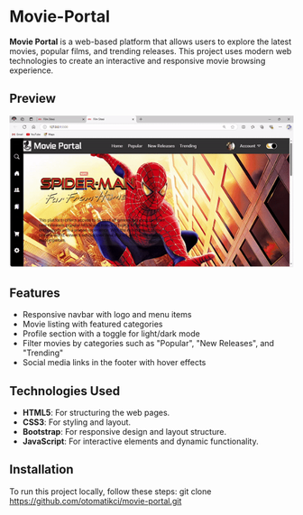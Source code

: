 # Movie-Portal
**Movie Portal** is a web-based platform that allows users to explore the latest movies, popular films, and trending releases. This project uses modern web technologies to create an interactive and responsive movie browsing experience.
## Preview

![Movie Portal Preview](https://github.com/Otomatikci/Movie-Portal/blob/main/Movie_portal_.gif)
## Features

- Responsive navbar with logo and menu items
- Movie listing with featured categories
- Profile section with a toggle for light/dark mode
- Filter movies by categories such as "Popular", "New Releases", and "Trending"
- Social media links in the footer with hover effects

## Technologies Used

- **HTML5**: For structuring the web pages.
- **CSS3**: For styling and layout.
- **Bootstrap**: For responsive design and layout structure.
- **JavaScript**: For interactive elements and dynamic functionality.

## Installation

To run this project locally, follow these steps:
git clone https://github.com/otomatikci/movie-portal.git
